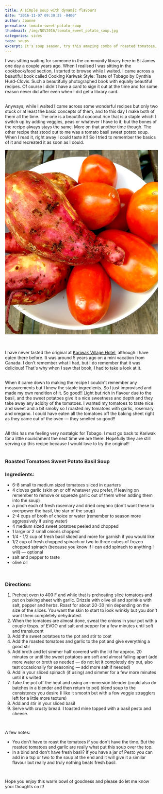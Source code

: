 ```yaml
---
title: A simple soup with dynamic flavours
date: "2016-11-07 09:30:35 -0400"
author: Joanne
permalink: tomato-sweet-potato-soup
thumbnail: /img/NOV2016/tomato_sweet_potato_soup.jpg
categories: sides
tags: soups
excerpt: It's soup season, try this amazing combo of roasted tomatoes, basil and sweet potatoes
---
```


I was sitting waiting for someone in the community library here in St James one day a couple years ago. When I realised I was sitting in the cookbook/food section, I started to browse while I waited.  I came across a beautiful book called Cooking Kariwak Style: Taste of Tobago by Cynthia Hurd-Clovis.  Such a beautifully photographed book with equally beautiful recipes.  Of course I didn't have a card to sign it out at the time and for some reason never did after even when I did get a library card.  
<br>

Anyways, while I waited I came across some wonderful recipes but only two stuck or at least the basic concepts of them, and to this day I make both of them all the time.  The one is a beautiful coconut rice that is a staple which I switch up by adding veggies, peas or whatever I have to it, but the bones of the recipe always stays the same.   More on that another time though.  The other recipe that stood out to me was a tomato basil sweet potato soup.  When I read it, right away I could taste it!! So I tried to remember the basics of it and recreated it as soon as I could.
<br>
<br>
![Tomato and sweet potato soup](/img/NOV2016/sweet_potato_tomato.JPG)  
<br>
<br>

I have never tasted the original at [Kariwak Village Hotel](http://www.kariwak.com), although I have eaten there before. It was around 5 years ago on a mini vacation from Canada.  I don't remember what I had, but I do remember that it was delicious!  That's why when I saw that book, I had to take a look at it.  
<br>

When it came down to making the recipe I couldn't remember any measurements but I knew the staple ingredients.  So I just improvised and made my own rendition of it.  So good!! Light but rich in flavour due to the basil, and the sweet potatoes give it a nice sweetness and depth and they take away any acidity of the tomatoes.  I wanted my tomatoes to taste nice and sweet and a bit smoky so I roasted my tomatoes with garlic, rosemary and oregano. I could have eaten all the tomatoes off the baking sheet right as they came out of the oven &mdash; they smelled so good!!
<br><br>


All this has me feeling very nostalgic for Tobago.   I must go back to Kariwak for a little nourishment the next time we are there.  Hopefully they are still serving up this recipe because I would love to try the original!!
<br><br>

### Roasted Tomatoes Sweet Potato Basil Soup

### Ingredients:
* 6-8 small to medium sized tomatoes sliced in quarters
* 4 cloves garlic (skin on or off whatever you prefer, if leaving on remember to remove or squeeze garlic out of them when adding them into the soup)
* a pinch each of fresh rosemary and dried oregano (don't want these to overpower the basil, the star of the soup)
* 2-4 cups of broth of choice or water (remember to season more aggressively if using water)
* 4 medium sized sweet potatoes peeled and chopped
* 1 large or 2 small onions chopped
* 1/4 - 1/2 cup of fresh basil sliced and more for garnish if you would like
* 1/2 cup of fresh chopped spinach or two to three cubes of frozen chopped spinach (because you know if I can add spinach to anything I will) &mdash; optional
* salt and pepper to taste
* olive oil
<br>


### Directions:

1. Preheat oven to 400 F and while that is preheating slice tomatoes and put on baking sheet with garlic. Drizzle with olive oil and sprinkle with salt, pepper and herbs.  Roast for about 20-30 min depending on the size of the slices. You want the skin to start to look wrinkly but you don't want them completely dehydrated.
2. When the tomatoes are almost done, sweat the onions in your pot with a couple tbsps. of EVOO and salt and pepper for a few minutes until soft and translucent
3. Add the sweet potatoes to the pot and stir to coat
4. Add the roasted tomatoes and garlic to the pot and give everything a good stir
5. Add broth and let simmer half covered with the lid for approx. 20 minutes or until the sweet potatoes are soft and almost falling apart (add more water or broth as needed &mdash; do not let it completely dry out, also test occasionally for seasoning &mdash; add more salt if needed)
6. Add in your sliced spinach (if using) and simmer for a few more minutes until it's wilted
7. Take the pot off the heat and using an immersion blender (could also do batches in a blender and then return to pot) blend soup to the consistency you desire (I like it smooth but with a few veggie stragglers left for a little more texture)
8. Add and stir in your sliced basil
9. Serve with crusty bread. I toasted mine topped with a basil pesto and cheese.
<br>

A few notes:

* You don't have to roast the tomatoes if you don't have the time.  But the roasted tomatoes and garlic are really what put this soup over the top.  
* In a bind and don't have fresh basil? If you have a jar of Pesto you can add in a tsp or two to the soup at the end and it will give it a similar flavour but really and truly nothing beats fresh basil.
<br>

Hope you enjoy this warm bowl of goodness and please do let me know your thoughts on it!
